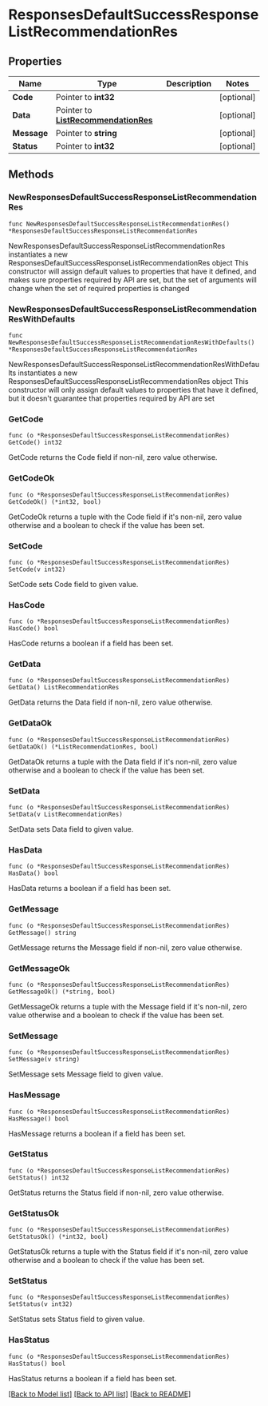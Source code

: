 # ResponsesDefaultSuccessResponseListRecommendationRes

## Properties

Name | Type | Description | Notes
------------ | ------------- | ------------- | -------------
**Code** | Pointer to **int32** |  | [optional] 
**Data** | Pointer to [**ListRecommendationRes**](ListRecommendationRes.md) |  | [optional] 
**Message** | Pointer to **string** |  | [optional] 
**Status** | Pointer to **int32** |  | [optional] 

## Methods

### NewResponsesDefaultSuccessResponseListRecommendationRes

`func NewResponsesDefaultSuccessResponseListRecommendationRes() *ResponsesDefaultSuccessResponseListRecommendationRes`

NewResponsesDefaultSuccessResponseListRecommendationRes instantiates a new ResponsesDefaultSuccessResponseListRecommendationRes object
This constructor will assign default values to properties that have it defined,
and makes sure properties required by API are set, but the set of arguments
will change when the set of required properties is changed

### NewResponsesDefaultSuccessResponseListRecommendationResWithDefaults

`func NewResponsesDefaultSuccessResponseListRecommendationResWithDefaults() *ResponsesDefaultSuccessResponseListRecommendationRes`

NewResponsesDefaultSuccessResponseListRecommendationResWithDefaults instantiates a new ResponsesDefaultSuccessResponseListRecommendationRes object
This constructor will only assign default values to properties that have it defined,
but it doesn't guarantee that properties required by API are set

### GetCode

`func (o *ResponsesDefaultSuccessResponseListRecommendationRes) GetCode() int32`

GetCode returns the Code field if non-nil, zero value otherwise.

### GetCodeOk

`func (o *ResponsesDefaultSuccessResponseListRecommendationRes) GetCodeOk() (*int32, bool)`

GetCodeOk returns a tuple with the Code field if it's non-nil, zero value otherwise
and a boolean to check if the value has been set.

### SetCode

`func (o *ResponsesDefaultSuccessResponseListRecommendationRes) SetCode(v int32)`

SetCode sets Code field to given value.

### HasCode

`func (o *ResponsesDefaultSuccessResponseListRecommendationRes) HasCode() bool`

HasCode returns a boolean if a field has been set.

### GetData

`func (o *ResponsesDefaultSuccessResponseListRecommendationRes) GetData() ListRecommendationRes`

GetData returns the Data field if non-nil, zero value otherwise.

### GetDataOk

`func (o *ResponsesDefaultSuccessResponseListRecommendationRes) GetDataOk() (*ListRecommendationRes, bool)`

GetDataOk returns a tuple with the Data field if it's non-nil, zero value otherwise
and a boolean to check if the value has been set.

### SetData

`func (o *ResponsesDefaultSuccessResponseListRecommendationRes) SetData(v ListRecommendationRes)`

SetData sets Data field to given value.

### HasData

`func (o *ResponsesDefaultSuccessResponseListRecommendationRes) HasData() bool`

HasData returns a boolean if a field has been set.

### GetMessage

`func (o *ResponsesDefaultSuccessResponseListRecommendationRes) GetMessage() string`

GetMessage returns the Message field if non-nil, zero value otherwise.

### GetMessageOk

`func (o *ResponsesDefaultSuccessResponseListRecommendationRes) GetMessageOk() (*string, bool)`

GetMessageOk returns a tuple with the Message field if it's non-nil, zero value otherwise
and a boolean to check if the value has been set.

### SetMessage

`func (o *ResponsesDefaultSuccessResponseListRecommendationRes) SetMessage(v string)`

SetMessage sets Message field to given value.

### HasMessage

`func (o *ResponsesDefaultSuccessResponseListRecommendationRes) HasMessage() bool`

HasMessage returns a boolean if a field has been set.

### GetStatus

`func (o *ResponsesDefaultSuccessResponseListRecommendationRes) GetStatus() int32`

GetStatus returns the Status field if non-nil, zero value otherwise.

### GetStatusOk

`func (o *ResponsesDefaultSuccessResponseListRecommendationRes) GetStatusOk() (*int32, bool)`

GetStatusOk returns a tuple with the Status field if it's non-nil, zero value otherwise
and a boolean to check if the value has been set.

### SetStatus

`func (o *ResponsesDefaultSuccessResponseListRecommendationRes) SetStatus(v int32)`

SetStatus sets Status field to given value.

### HasStatus

`func (o *ResponsesDefaultSuccessResponseListRecommendationRes) HasStatus() bool`

HasStatus returns a boolean if a field has been set.


[[Back to Model list]](../README.md#documentation-for-models) [[Back to API list]](../README.md#documentation-for-api-endpoints) [[Back to README]](../README.md)


